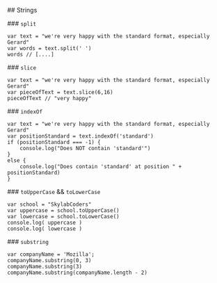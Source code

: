 ## Strings

### `split`

```
var text = "we're very happy with the standard format, especially Gerard"
var words = text.split(' ')
words // [....]
```

### `slice`

```
var text = "we're very happy with the standard format, especially Gerard"
var pieceOfText = text.slice(6,16)
pieceOfText // "very happy"
```

### `indexOf`

```
var text = "we're very happy with the standard format, especially Gerard"
var positionStandard = text.indexOf('standard')
if (positionStandard === -1) {
    console.log("Does NOT contain 'standard'")
}
else {
    console.log("Does contain 'standard' at position " + positionStandard)
}
```

### `toUpperCase` && `toLowerCase`

```
var school = "SkylabCoders"
var uppercase = school.toUpperCase()
var lowercase = school.toLowerCase()
console.log( uppercase ) 
console.log( lowercase ) 
```

### `substring`

```
var companyName = 'Mozilla';
companyName.substring(0, 3)
companyName.substring(3)
companyName.substring(companyName.length - 2)
```